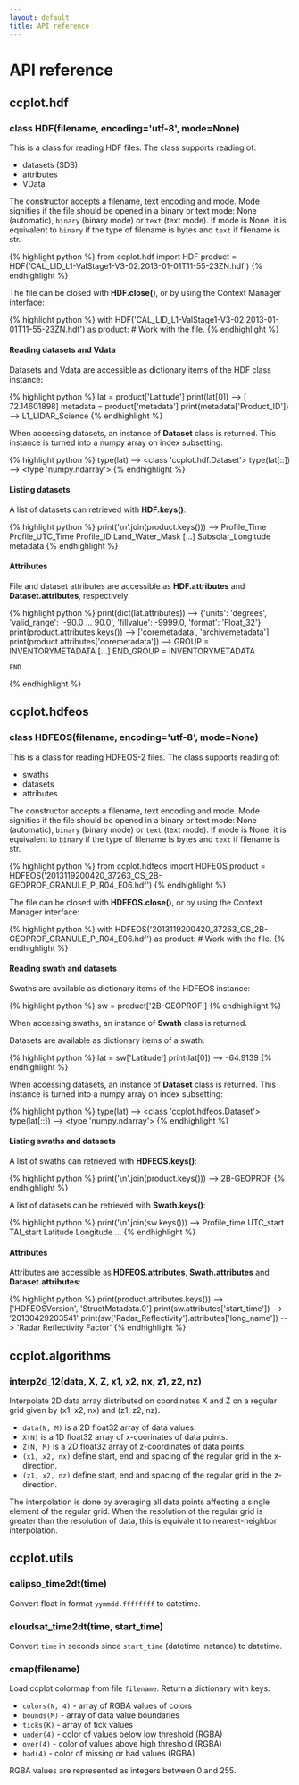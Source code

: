 ```yaml
---
layout: default
title: API reference
---
```

API reference
=============

ccplot.hdf
----------

### class HDF(filename, encoding='utf-8', mode=None)

This is a class for reading HDF files. The class supports reading
of:

* datasets (SDS)
* attributes
* VData

The constructor accepts a filename, text encoding and mode. Mode signifies
if the file should be opened in a binary or text mode: None (automatic),
`binary` (binary mode) or `text` (text mode). If mode is None, it is equivalent
to `binary` if the type of filename is bytes and `text` if filename is str.

{% highlight python %}
from ccplot.hdf import HDF
product = HDF('CAL_LID_L1-ValStage1-V3-02.2013-01-01T11-55-23ZN.hdf')
{% endhighlight %}

The file can be closed with **HDF.close()**, or by using the Context Manager
interface:

{% highlight python %}
with HDF('CAL_LID_L1-ValStage1-V3-02.2013-01-01T11-55-23ZN.hdf') as product:
    # Work with the file.
{% endhighlight %}

#### Reading datasets and Vdata

Datasets and Vdata are accessible as dictionary items of the HDF class instance:

{% highlight python %}
lat = product['Latitude']
print(lat[0])
--> [ 72.14601898]
metadata = product['metadata']
print(metadata['Product_ID'])
--> L1_LIDAR_Science
{% endhighlight %}

When accessing datasets, an instance of **Dataset** class is returned.
This instance is turned into a numpy array on index subsetting:

{% highlight python %}
type(lat)
--> <class 'ccplot.hdf.Dataset'>
type(lat[::])
--> <type 'numpy.ndarray'>
{% endhighlight %}

#### Listing datasets

A list of datasets can retrieved with **HDF.keys()**:

{% highlight python %}
print('\n'.join(product.keys()))
--> Profile_Time
    Profile_UTC_Time
    Profile_ID
    Land_Water_Mask
    [...]
    Subsolar_Longitude
    metadata
{% endhighlight %}

#### Attributes

File and dataset attributes are accessible as **HDF.attributes** and
**Dataset.attributes**, respectively:

{% highlight python %}
print(dict(lat.attributes))
--> {'units': 'degrees', 'valid_range': '-90.0 ... 90.0', 'fillvalue': -9999.0, 'format': 'Float_32'}
print(product.attributes.keys())
--> ['coremetadata', 'archivemetadata']
print(product.attributes['coremetadata'])
--> GROUP                  = INVENTORYMETADATA
    [...]
    END_GROUP              = INVENTORYMETADATA

    END
{% endhighlight %}

ccplot.hdfeos
-------------

### class HDFEOS(filename, encoding='utf-8', mode=None)

This is a class for reading HDFEOS-2 files. The class supports reading
of:

* swaths
* datasets
* attributes

The constructor accepts a filename, text encoding and mode. Mode signifies
if the file should be opened in a binary or text mode: None (automatic),
`binary` (binary mode) or `text` (text mode). If mode is None, it is equivalent
to `binary` if the type of filename is bytes and `text` if filename is str.

{% highlight python %}
from ccplot.hdfeos import HDFEOS
product = HDFEOS('2013119200420_37263_CS_2B-GEOPROF_GRANULE_P_R04_E06.hdf')
{% endhighlight %}

The file can be closed with **HDFEOS.close()**, or by using the Context Manager
interface:

{% highlight python %}
with HDFEOS('2013119200420_37263_CS_2B-GEOPROF_GRANULE_P_R04_E06.hdf') as product:
    # Work with the file.
{% endhighlight %}

#### Reading swath and datasets

Swaths are available as dictionary items of the HDFEOS instance:

{% highlight python %}
sw = product['2B-GEOPROF']
{% endhighlight %}

When accessing swaths, an instance of **Swath** class is returned.

Datasets are available as dictionary items of a swath:

{% highlight python %}
lat = sw['Latitude']
print(lat[0])
--> -64.9139
{% endhighlight %}

When accessing datasets, an instance of **Dataset** class is returned.
This instance is turned into a numpy array on index subsetting:

{% highlight python %}
type(lat)
--> <class 'ccplot.hdfeos.Dataset'>
type(lat[::])
--> <type 'numpy.ndarray'>
{% endhighlight %}

#### Listing swaths and datasets

A list of swaths can retrieved with **HDFEOS.keys()**:

{% highlight python %}
print('\n'.join(product.keys()))
--> 2B-GEOPROF
{% endhighlight %}

A list of datasets can be retrieved with **Swath.keys()**:

{% highlight python %}
print('\n'.join(sw.keys()))
--> Profile_time
    UTC_start
    TAI_start
    Latitude
    Longitude
    ...
{% endhighlight %}

#### Attributes

Attributes are accessible as **HDFEOS.attributes**, **Swath.attributes** and
**Dataset.attributes**:

{% highlight python %}
print(product.attributes.keys())
--> ['HDFEOSVersion', 'StructMetadata.0']
print(sw.attributes['start_time'])
--> '20130429203541'
print(sw['Radar_Reflectivity'].attributes['long_name'])
--> 'Radar Reflectivity Factor'
{% endhighlight %}

ccplot.algorithms
-----------------

### interp2d_12(data, X, Z, x1, x2, nx, z1, z2, nz)

Interpolate 2D data array distributed on coordinates
X and Z on a regular grid given by (x1, x2, nx) and (z1, z2, nz).

* `data(N, M)` is a 2D float32 array of data values.
* `X(N)` is a 1D float32 array of x-coorinates of data points.
* `Z(N, M)` is a 2D float32 array of z-coordinates of data points.
* `(x1, x2, nx)` define start, end and spacing of the regular grid
  in the x-direction.
* `(z1, x2, nz)` define start, end and spacing of the regular grid
  in the z-direction.

The interpolation is done by averaging all data points affecting a single
element of the regular grid. When the resolution of the regular grid
is greater than the resolution of data, this is equivalent to
nearest-neighbor interpolation.

ccplot.utils
------------

### calipso_time2dt(time)

Convert float in format `yymmdd.ffffffff` to datetime.

### cloudsat_time2dt(time, start_time)

Convert `time` in seconds since `start_time` (datetime instance) to datetime.

### cmap(filename)

Load ccplot colormap from file `filename`. Return a dictionary with keys:

* `colors(N, 4)` - array of RGBA values of colors
* `bounds(M)` - array of data value boundaries
* `ticks(K)` - array of tick values
* `under(4)` - color of values below low threshold (RGBA)
* `over(4)` - color of values above high threshold (RGBA)
* `bad(4)` - color of missing or bad values (RGBA)

RGBA values are represented as integers between 0 and 255.
